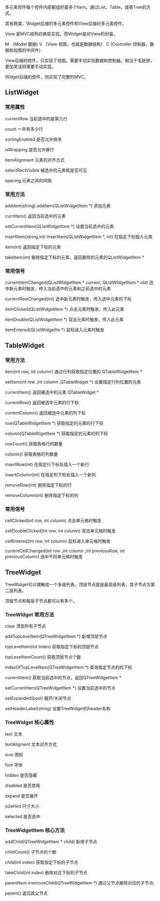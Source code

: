 多元素控件每个控件内部都组织着多个Item。通过List，Table，或者Tree的方式。

其有两类，Widget后缀的多元素控件和View后缀的多元素控件。

View 是MVC结构的典型实现。而Widget是对View的封装。

M （Model 数据)
V （View 视图，也就是数据结构）
C (Controller 控制器，数据和视图的中间件)

View后缀的控件，只实现了视图。需要手动实现数据和控制器。相当于毛胚房，更加灵活但需要手动实现。

Widget后缀的控件，则实现了完整的MVC。

## ListWidget
### 常用属性
currentRow 当前选中的是第几行

count 一共有多少行

sortingEnabled 是否允许排序

isWrapping 是否允许换行

itemAlignment 元素的对齐方式

selectRectVisible 被选中的元素框是否可见

spacing 元素之间的间隔
### 常用方法

additem(string)
additem(QListWidgetItem \*) 添加元素

currtItem() 返回当前选中的元素

setCurrentItem(QListWidgetItem \*) 设置当前选中的元素

insertItem(string,int)
insertItem(QListWidgetItem \*, int) 在指定下标插入元素

item(int) 返回指定下标的元素

takeItem(int) 删除指定下标的元素，返回删除的元素的QListWidgetItem \*

### 常用信号
currentItemChanged(QListWIdgetItem \* current, QListWIdgetItem \* old)
选中新元素时触发，传入当前选中的元素和之前选中的元素

currentRowChanged(int) 选中新元素时触发，传入选中元素的下标

itemClicked(QListWidgetItem \*) 点击元素时触发，传入此元素

itemDouble(QListWidgetItem \*) 双击元素时触发，传入此元素

itemEntered(QListWidgetIte \*) 鼠标进入元素时触发

## TableWidget

### 常用方法
item(int row, int column) 通过行列获取指定位置的 QTableWidgetItem \*

setItem(int row ,int column ,QTableWidget \*) 设置指定行列位置的元素

currentItem() 返回被选中的元素 QTableWidget \*

currentRow() 返回被选中元素的行下标

currentColumn() 返回被选中元素的列下标

row(QTableWidgetItem \*) 获取指定的元素的行下标

column(QTableWigetItem \*) 获取指定的元素的列下标

rowCount() 获取表格行的数量

colunm() 获取表格的列数量

insertRow(int) 在指定行下标处插入一个新行

insertColumn(int) 在指定列下标处插入一个新列

removeRow(int) 删除指定下标的行

removeColumn(int) 删除指定下标的列

### 常用信号

cellClicked(int row, int column) 点击单元格时触发

cellDoubleClicked(int row, int column) 双击单元格时触发

cellEntered(int row, int column) 鼠标进入单元格时触发

currentCellChanged(int row ,int column ,int previousRow, int previousColumn)
选中不同单元格时触发

## TreeWidget

TreeWidget可以理解成一个多级列表。顶层节点就是最高级列表，其子节点为第二层列表。

顶层节点和每层子节点都可以有多个。

### TreeWidget 常用方法

clear 清空所有子节点

addTopLevelItem(QTreeWidgetItem \*) 新增顶层节点

topLevelItem(int Index) 获取指定下标的顶层节点

topLevelItemCount() 获取顶层节点个数

indexOfTopLevelItem(QTreeWidgetItem \*) 查询指定节点的的下标

currentItem() 获取当前选中的节点，返回QTreeWidgetItem \*

setCurrentItem(QTreeWidgetItem \*) 设置当前选中的节点

setExpanded(bool) 展开/关闭节点

setHeaderLabel(string) 设置TreeWidget的header名称

### TreeWidget 核心属性

text 文本

textAligment 文本对齐方式

icon 图标

font 字体

hidden 是否隐藏

disabled 是否禁用

expand 是否展开

sizeHint 尺寸大小

selected 是否选中
### TreeWidgetItem 核心方法

addChild(QTreeWidgetItem \* child) 新增子节点

childCount() 子节点的个数

child(int index) 获取指定下标的子节点

takeChild(int index) 删除对应下标的子节点

parentItem->removeChild(QTreeWidgetItem \*) 通过父节点删除对应的子节点;

parent() 返回其父节点





